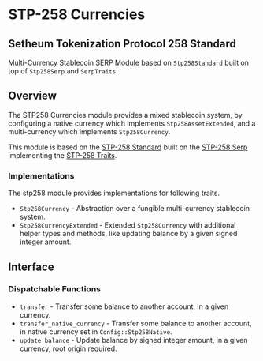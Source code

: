  # STP-258 Currencies
 ## Setheum Tokenization Protocol 258 Standard
 Multi-Currency Stablecoin SERP Module based on `Stp258Standard` built on top of `Stp258Serp` and `SerpTraits`.

 ## Overview

 The STP258 Currencies module provides a mixed stablecoin system, by configuring a
 native currency which implements `Stp258AssetExtended`, and a
 multi-currency which implements `Stp258Currency`.

 This module is based on the [STP-258 Standard](https://github.com/Setheum-Labs/stp258-standard) built on the [STP-258 Serp](https://github.com/Setheum-Labs/stp258-serp) implementing the [STP-258 Traits](https://github.com/Setheum-Labs/serp-traits).

 ### Implementations

 The stp258 module provides implementations for following traits.

 - `Stp258Currency` - Abstraction over a fungible multi-currency stablecoin system.
 - `Stp258CurrencyExtended` - Extended `Stp258Currency` with additional helper
   types and methods, like updating balance
 by a given signed integer amount.

 ## Interface

 ### Dispatchable Functions

 - `transfer` - Transfer some balance to another account, in a given
   currency.
 - `transfer_native_currency` - Transfer some balance to another account, in
   native currency set in
 `Config::Stp258Native`.
 - `update_balance` - Update balance by signed integer amount, in a given
   currency, root origin required.
